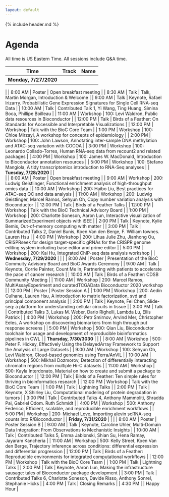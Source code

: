 ```yaml
---
layout: default
---
```


{% include header.md %}

# Agenda

All time is US Eastern Time. All sessions include Q&A time.


| Time                   | Track    | Name                                                                                                                           |
|------------------------|----------|--------------------------------------------------------------------------------------------------------------------------------|
| **Monday,   7/27/2020**    |          |     




|
| 8:00 AM                | Poster   | Open breakfast meeting                                                                                                         |
| 8:30 AM                | Talk     | Talk, Martin Morgan, Introduction & Welcome                                                                                                              |
| 9:00 AM                | Talk     | Keynote, Rafael Irizarry. Probabilistic Gene Expression Signatures for Single Cell RNA-seq Data                                                          |
| 10:00 AM               | Talk     | Contributed Talk 1, Yi Wang, Ting Huang, Simina Boca, Phillipe Boilleau                                                                                                            |
| 11:00 AM               | Workshop | 100: Levi Waldron, Public data resources in Bioconductor                                                                                     |
| 12:00 PM               | Talk     | Birds of a Feather: On Standards for Accessible and Interpretable   Visualizations                                             |
| 12:00 PM               | Workshop | Talk with the BioC Core Team                                                                                                   |
| 1:00 PM                | Workshop | 100:  Chloe Mirzayi, A workshop for concepts of epidemiology                                                                                   |
| 2:00 PM                | Workshop | 100: John Lawson, Annotating inter-sample DNA methylation and ATAC-seq variation with   COCOA                                               |
| 3:00 PM                | Workshop | 100: Leonardo Collado-Torres, Human RNA-seq data from recount2 and related packages                                                                     |
| 4:00 PM                | Workshop | 100: James W. MacDonald, Introduction to Bioconductor annotation resources                                                                         |
| 5:00 PM                | Workshop | 100: Stefano Mangiola, A tidy transcriptomics introduction to RNA-Seq analyses                                                                   |
| **Tuesday,   7/28/2020**   |          |       
|
| 8:00 AM                | Poster   | Open breakfast meeting                                                                                                         |
| 9:00 AM                | Workshop | 200: Ludwig Geistlinger, Functional enrichment analysis of high-throughput omics data                                                              |
| 10:00 AM               | Workshop | 200:  Haibo Liu, Best practices for ATAC-seq QC and data analysis                                                                          |
| 11:00 AM               | Workshop | 200: Ludwig Geistlinger, Marcel Ramos, Sehyun Oh, Copy number variation analysis with Bioconductor                                                                          |
| 12:00 PM               | Talk     | Birds of a Feather Talks                                                                                                       |
| 12:00 PM               | Workshop | Talk with the BioC Technical Advisory Board                                                                                    |
| 1:00 PM                | Workshop | 200: Charlotte Soneson, Aaron Lun, Interactive visualization of SummarizedExperiment objects with iSEE                                                       |
| 2:00 PM                | Talk     | Keynote, Kylie Bemis, Out-of-memory computing with matter                                                                                            |
| 3:00 PM                | Talk     | Contributed Talks 2, Daniel Bunis, Koen Van den Berge, F. William townes. Lauren Hsu                                                                                                            |
| 4:00 PM                | Workshop | 200:  Lihua Julie Zhu, Jianhong Ou, CRISPRseek for design target-specific gRNAs for the CRISPR genome   editing system including base editor and prime editor |
| 5:00 PM                | Workshop | 200: Kai Hu, Integrated ChIP-seq data analysis workshop                                                                                |
| **Wednesday,   7/29/2020** |          |                                                                                                                                |
| 8:00 AM                | Poster   | Presentation of the BioC Commuity Advisory Board and BioC Awards Ceremony                                                      |
| 9:00 AM                | Talk     | Keynote, Corrie Painter, Count Me In, Partnering with patients to accelerate the pace of cancer   research                                              |
| 10:00 AM               | Talk     | Birds of a Feather: CDSB Community Meeting                                                                                     |
| 11:00 AM               | Workshop | 200: Marcel Ramos, MultiAssayExperiment and curatedTCGAData Bioconductor 2020 workshop                                                       |
| 12:00 PM               | Poster   | Poster Session A                                                                                                               |
| 1:00 PM                | Workshop | 200: Aedin Culhane, Lauren Hsu, A introduction to matrix factorization, svd and principal component analysis                                                                            |
| 2:00 PM                | Talk     | Keynote, Fei Chen, Slide-seq: a platform for understanding cellular circuits in tissue                                                            |
| 3:00 PM                | Talk     | Contributed Talks 3, Lukas M. Weber, Dario Righelli, Lambda Lu, Ellis Patrick                                                                                                           |
| 4:00 PM                | Workshop | 200: Petr Smirnov, Arvind Mer, Christopher Eeles, A workshop on discovering biomarkers from high through put response   screens                                             |
| 5:00 PM                | Workshop | 500: Qian Liu, Bioconductor toolchain for usage and development of reproducible   bioinformatics pipelines in CWL                        |
| **Thursday,   7/30/3030**  |          |                                                                                                                                |
| 8:00 AM                | Workshop | 500: Peter F. Hickey, Effectively Using the DelayedArray Framework to Support the Analysis   of Large Datasets                                  |
| 9:00 AM                | Workshop | 100: Sehyun Oh, Levi Waldron, Cloud-based genomics using Terra/AnVIL                                                                                    |
| 10:00 AM               | Workshop | 500: Mikhail Dozmorov, Detection of differentially interacting chromatin regions from   multiple Hi-C datasets                                   |
| 11:00 AM               | Workshop | 500: Kayla Interdonato, Material on how to create and submit a package to Bioconductor                                                            |
| 12:00 PM               | Talk     | Birds of a Feather: Ten simple rules for thriving in bioinformatics   research                                                 |
| 12:00 PM               | Workshop | Talk with the BioC Core Team                                                                                                   |
| 1:00 PM                | Talk     | Lightning Talks                                                                                                                |
| 2:00 PM                | Talk     | Keynote, X Shirley Liu, Computational modeling of protein degradation in tumors                                                                        |
| 3:00 PM                | Talk     | Contributed Talks 4, Anthony Mammoliti, Shradda Pai, Gabriel Odom. Ruth Schmidt                                                                                                            |
| 4:00 PM                | Workshop | 500: Anthony Federico, Efficient, scalable, and reproducible enrichment workflows                                                                |
| 5:00 PM                | Workshop | 200: Michael Love, Importing alevin scRNA-seq counts into R/Bioconductor                                                                     |
| **Friday,   7/31/2020**    |          |                                                                                                                                |
| 8:00 AM                | Poster   | Poster Session B                                                                                                               |
| 9:00 AM                | Talk     | Keynote, Caroline Uhler, Multi-Domain Data Integration: From Observations to Mechanistic Insights                                                       |
| 10:00 AM               | Talk     | Contributed Talks 5, Emma Jablonski, Shian Su, Hena Ramay, Jayaram Kancheria                                                                                                            |
| 11:00 AM               | Workshop | 500: Kelly Street, Koen Van den Berge, Trajectory inference across conditions: differential expression and   differential progression                            |
| 12:00 PM               | Talk     | Birds of a Feather: Reproducible environments for integrated   computational workflows                                         |
| 12:00 PM               | Workshop | Talk with the BioC Core Team                                                                                                   |
| 1:00 PM                | Talk     | Lightning Talks                                                                                                                |
| 2:00 PM                | Talk     | Keynote, Aaron Lun, Making the infrastructure sausage: tales of Bioconductor package   development                                                 |
| 3:00 PM                | Talk     | Contributed Talks 6, Charlotte Soneson, Davide Risso, Anthony Sonrel, Stephanie Hicks                                                                                                            |
| 4:00 PM                | Talk     | Closing Remarks                                                                                                                |
| 4:30 PM                |          | Happy Hour                                                                                                                     |



